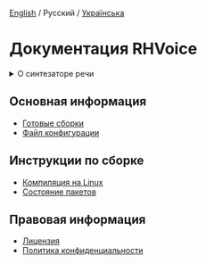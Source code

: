 [English](/doc/en/index.md) / Русский / [Українська](/doc/ua/index.md)

# Документация RHVoice

<details>
<summary>
О синтезаторе речи
</summary>

## Возможности

### Метод синтеза речи

RHVoice использует статистический параметрический синтез. Он опирается на уже
существующие речевые технологии с открытым исходным кодом (прежде всего
[HTS](http://hts.sp.nitech.ac.jp) и связанные компоненты).

Голоса создаются на основе записей естественной человеческой речи. Они
компактны, так как на компьютере пользователей хранятся только статистические
модели. И хотя голосам не хватает естественности тех синтезаторов, которые
генерируют речь, комбинируя фрагменты самих записей, они всё же очень разборчивы
и напоминают дикторов, которые записали исходный материал.

### Поддерживаемые языки

Изначально RHVoice говорил только по-русски. Теперь он также поддерживает
американский английский, бразильский португальский, эсперанто, грузинский,
украинский, киргизский и татарский. Теоретически, поддержка других языков может
быть реализована, если удастся найти или создать все необходимые ресурсы.

### Пример синтеза

Если вы хотите прослушать пример синтеза речи, вы можете перейти на
[эту страницу.](https://data2data.ru/tts/)

### Поддерживаемые платформы

RHVoice поддерживает Windows, GNU/Linux и Android. Он совместим со стандартными
интерфейсами преобразования текста в речь на этих платформах SAPI5 в Windows,
[Speech Dispatcher](http://devel.freebsoft.org/speechd) в GNU/Linux и API для
преобразования текста в речь в Android. Он также может использоваться
[скринридером NVDA](http://www.nvaccess.org) напрямую (драйвер предоставляется
самим RHVoice).
</details>

## Основная информация

* [Готовые сборки](doc/ru/Binaries.md)
* [Файл конфигурации](doc/ru/Configuration-file.md)

## Инструкции по сборке

* [Компиляция на Linux](doc/ru/Compiling-on-Linux.md)
* [Состояние пакетов](doc/ru/Packaging-status.md)

## Правовая информация

* [Лицензия](doc/ru/License.md)
* [Политика конфиденциальности](doc/ru/Privacy.md)

